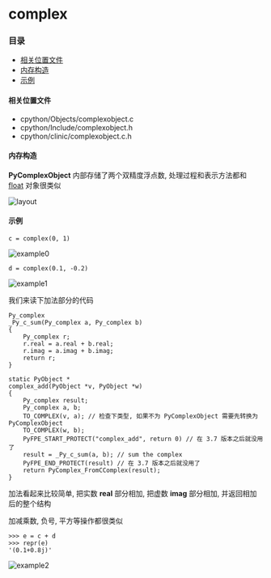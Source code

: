 # complex

### 目录

* [相关位置文件](#相关位置文件)
* [内存构造](#内存构造)
* [示例](#示例)

#### 相关位置文件
* cpython/Objects/complexobject.c
* cpython/Include/complexobject.h
* cpython/clinic/complexobject.c.h

#### 内存构造

**PyComplexObject** 内部存储了两个双精度浮点数, 处理过程和表示方法都和 [float](https://github.com/zpoint/CPython-Internals/blob/master/BasicObject/float/float_cn.md) 对象很类似

![layout](https://github.com/zpoint/CPython-Internals/blob/master/BasicObject/complex/layout.png)

#### 示例

	c = complex(0, 1)

![example0](https://github.com/zpoint/CPython-Internals/blob/master/BasicObject/complex/example0.png)

	d = complex(0.1, -0.2)

![example1](https://github.com/zpoint/CPython-Internals/blob/master/BasicObject/complex/example1.png)

我们来读下加法部分的代码

    Py_complex
    _Py_c_sum(Py_complex a, Py_complex b)
    {
        Py_complex r;
        r.real = a.real + b.real;
        r.imag = a.imag + b.imag;
        return r;
    }

    static PyObject *
    complex_add(PyObject *v, PyObject *w)
    {
        Py_complex result;
        Py_complex a, b;
        TO_COMPLEX(v, a); // 检查下类型, 如果不为 PyComplexObject 需要先转换为 PyComplexObject
        TO_COMPLEX(w, b);
        PyFPE_START_PROTECT("complex_add", return 0) // 在 3.7 版本之后就没用了
        result = _Py_c_sum(a, b); // sum the complex
        PyFPE_END_PROTECT(result) // 在 3.7 版本之后就没用了
        return PyComplex_FromCComplex(result);
    }

加法看起来比较简单, 把实数 **real** 部分相加, 把虚数 **imag** 部分相加, 并返回相加后的整个结构

加减乘数, 负号, 平方等操作都很类似

	>>> e = c + d
	>>> repr(e)
	'(0.1+0.8j)'

![example2](https://github.com/zpoint/CPython-Internals/blob/master/BasicObject/complex/example2.png)

